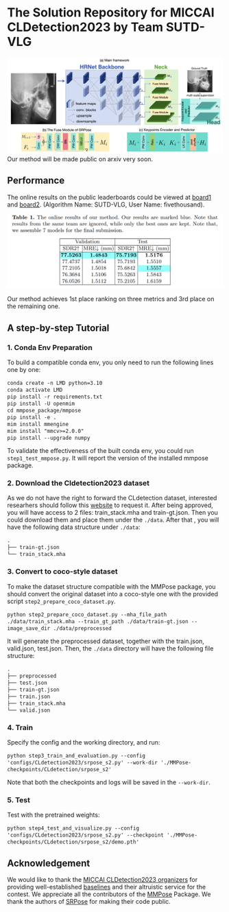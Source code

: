 # The Solution Repository for MICCAI CLDetection2023 by Team SUTD-VLG

![PDF](https://github.com/5k5000/CLdetection2023/blob/master/Pictures_for_Github_only/mainframework.png)
Our method will be made public on arxiv very soon.
## Performance

The online results on the public leaderboards could be viewed at [board1](https://cl-detection2023.grand-challenge.org/evaluation/challenge/leaderboard/) and [board2](https://cl-detection2023.grand-challenge.org/evaluation/testing/leaderboard/). (Algorithm Name: SUTD-VLG,  User Name: fivethousand).


![Online Result](https://github.com/5k5000/CLdetection2023/blob/master/Pictures_for_Github_only/Online%20Result.png)

Our method achieves 1st place ranking on three metrics and 3rd place on the remaining one.



## A step-by-step Tutorial

### 1. Conda Env Preparation
To build a compatible conda env, you only need to run the following lines one by one:
```
conda create -n LMD python=3.10
conda activate LMD
pip install -r requirements.txt
pip install -U openmim
cd mmpose_package/mmpose
pip install -e .
mim install mmengine
mim install "mmcv>=2.0.0"
pip install --upgrade numpy
```
To validate the effectiveness of the built conda env, you could run `step1_test_mmpose.py`. It will report the version of the installed mmpose package.

### 2. Download the Cldetection2023 dataset
As we do not have the right to forward the CLdetection dataset, interested researhers should follow this [website](https://cl-detection2023.grand-challenge.org/training-datasets/) to request it.
After being approved, you will have access to 2 files: train_stack.mha and train-gt.json. Then you could download them and place them under the `./data`.
After that , you will have the following data structure under `./data`:
```
.
├── train-gt.json
└── train_stack.mha
```


### 3. Convert to coco-style dataset
To make the dataset structure compatible with the MMPose package, you should convert the original dataset into a coco-style one with the provided script `step2_prepare_coco_dataset.py`.
```
python step2_prepare_coco_dataset.py --mha_file_path ./data/train_stack.mha --train_gt_path ./data/train-gt.json --image_save_dir ./data/preprocessed
```

It will generate the preprocessed dataset, together with the train.json, valid.json, test.json. Then, the `./data` directory will have the following file structure:
```
.
├── preprocessed
├── test.json
├── train-gt.json
├── train.json
├── train_stack.mha
└── valid.json
```

### 4. Train
Specify the config and the working directory, and run:
```
python step3_train_and_evaluation.py --config 'configs/CLdetection2023/srpose_s2.py' --work-dir './MMPose-checkpoints/CLdetection/srpose_s2'
```
Note that both the checkpoints and logs will be saved in the `--work-dir`.



### 5. Test
Test with the pretrained weights:
```
python step4_test_and_visualize.py --config 'configs/CLdetection2023/srpose_s2.py' --checkpoint './MMPose-checkpoints/CLdetection/srpose_s2/demo.pth'
```








## Acknowledgement
We would like to thank the [MICCAI CLDetection2023 organizers](https://cl-detection2023.grand-challenge.org/) for providing well-established [baselines](https://github.com/szuboy/CL-Detection2023) and their altruistic service for the contest. We appreciate all the contributors of the [MMPose](https://github.com/open-mmlab/mmpose) Package. We thank the authors of [SRPose](https://github.com/haonanwang0522/SRPose) for making their code public. 